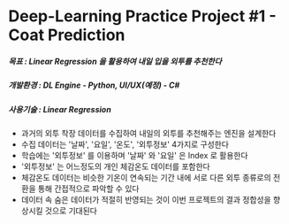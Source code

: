 # Deep-Learning Practice Project #1 - Coat Prediction


##### 목표 : Linear Regression 을 활용하여 내일 입을 외투를 추천한다
##### 개발환경 : DL Engine - Python, UI/UX(예정) - C#
##### 사용기술 : Linear Regression

- 과거의 외투 착장 데이터를 수집하여 내일의 외투를 추천해주는 엔진을 설계한다
- 수집 데이터는 '날짜', '요일', '온도', '외투정보' 4가지로 구성한다
- 학습에는 '외투정보' 를 이용하며 '날짜' 와 '요일' 은 Index 로 활용한다
- '외투정보' 는 어느정도의 개인 체감온도 데이터를 포함한다
- 체감온도 데이터는 비슷한 기온이 연속되는 기간 내에 서로 다른 외투 종류로의 전환을 통해 간접적으로 파악할 수 있다
- 데이터 속 숨은 데이터가 적절히 반영되는 것이 이번 프로젝트의 결과 정합성을 향상시킬 것으로 기대된다

